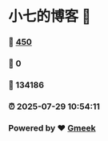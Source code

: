 # 小七的博客 :link:  
### :page_facing_up: [450](/tag.html) 
### :speech_balloon: 0 
### :hibiscus: 134186 
### :alarm_clock: 2025-07-29 10:54:11 
### Powered by :heart: [Gmeek](https://github.com/Meekdai/Gmeek)
